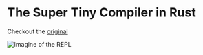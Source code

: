 # The Super Tiny Compiler in Rust

Checkout the [original](https://github.com/jamiebuilds/the-super-tiny-compiler)

![Imagine of the REPL](https://github.com/rvcas/the-super-tiny-compiler.rs/raw/master/img/screenshot.png)
